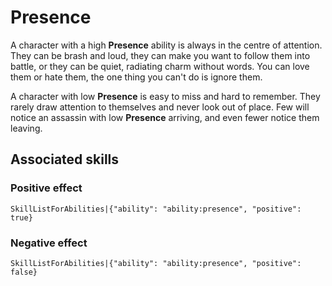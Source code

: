 # Presence

A character with a high **Presence** ability is always in the centre of attention. They can be brash and loud, they can make you want to follow them into battle, or they can be quiet, radiating charm without words. You can love them or hate them, the one thing you can't do is ignore them.

A character with low **Presence** is easy to miss and hard to remember. They rarely draw attention to themselves and never look out of place. Few will notice an assassin with low **Presence** arriving, and even fewer notice them leaving.

## Associated skills

### Positive effect

`SkillListForAbilities|{"ability": "ability:presence", "positive": true}`

### Negative effect

`SkillListForAbilities|{"ability": "ability:presence", "positive": false}`
